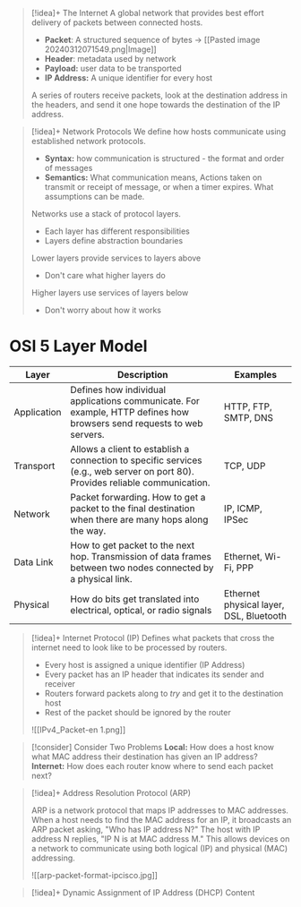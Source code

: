 
> [!idea]+ The Internet
> A global network that provides best effort delivery of packets between connected hosts.
> - **Packet**: A structured sequence of bytes -> [[Pasted image 20240312071549.png|Image]]
> - **Header**: metadata used by network
> - **Payload:** user data to be transported
> - **IP Address:** A unique identifier for every host
> 
> A series of routers receive packets, look at the destination address in the headers, and send it one hope towards the destination of the IP address.


> [!idea]+ Network Protocols
> We define how hosts communicate using established network protocols.
> - **Syntax:** how communication is structured - the format and order of messages
> - **Semantics:** What communication means, Actions taken on transmit or receipt of message, or when a timer expires. What assumptions can be made.
> 
> Networks use a stack of protocol layers.
> - Each layer has different responsibilities
> - Layers define abstraction boundaries
>   
> Lower layers provide services to layers above
> - Don't care what higher layers do
>   
> Higher layers use services of layers below
> - Don't worry about how it works

# OSI 5 Layer Model

| Layer | Description | Examples |
|-------|-------------|----------|
| Application | Defines how individual applications communicate. For example, HTTP defines how browsers send requests to web servers. | HTTP, FTP, SMTP, DNS |
| Transport | Allows a client to establish a connection to specific services (e.g., web server on port 80). Provides reliable communication. | TCP, UDP |
| Network | Packet forwarding. How to get a packet to the final destination when there are many hops along the way. | IP, ICMP, IPSec |
| Data Link | How to get packet to the next hop. Transmission of data frames between two nodes connected by a physical link. | Ethernet, Wi-Fi, PPP |
| Physical | How do bits get translated into electrical, optical, or radio signals | Ethernet physical layer, DSL, Bluetooth |

> [!idea]+ Internet Protocol (IP)
> Defines what packets that cross the internet need to look like to be processed by routers.
> - Every host is assigned a unique identifier (IP Address)
> - Every packet has an IP header that indicates its sender and receiver
> - Routers forward packets along to *try* and get it to the destination host
> - Rest of the packet should be ignored by the router
> 
> ![[IPv4_Packet-en 1.png]]


> [!consider] Consider Two Problems
> **Local:** How does a host know what MAC address their destination has given an IP address?
> **Internet:** How does each router know where to send each packet next?


> [!idea]+ Address Resolution Protocol (ARP)
> 
> ARP is a network protocol that maps IP addresses to MAC addresses. When a host needs to find the MAC address for an IP, it broadcasts an ARP packet asking, "Who has IP address N?" The host with IP address N replies, "IP N is at MAC address M." This allows devices on a network to communicate using both logical (IP) and physical (MAC) addressing.
> 
> ![[arp-packet-format-ipcisco.jpg]]


> [!idea]+ Dynamic Assignment of IP Address (DHCP)
> Content

